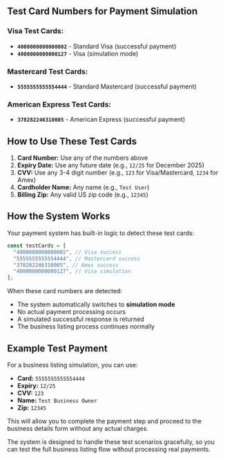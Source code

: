 ## Test Card Numbers for Payment Simulation

### **Visa Test Cards:**

- **`4000000000000002`** - Standard Visa (successful payment)
- **`4000000000000127`** - Visa (simulation mode)

### **Mastercard Test Cards:**

- **`5555555555554444`** - Standard Mastercard (successful payment)

### **American Express Test Cards:**

- **`378282246310005`** - American Express (successful payment)

## How to Use These Test Cards

1. **Card Number:** Use any of the numbers above
2. **Expiry Date:** Use any future date (e.g., `12/25` for December 2025)
3. **CVV:** Use any 3-4 digit number (e.g., `123` for Visa/Mastercard, `1234` for Amex)
4. **Cardholder Name:** Any name (e.g., `Test User`)
5. **Billing Zip:** Any valid US zip code (e.g., `12345`)

## How the System Works

Your payment system has built-in logic to detect these test cards:

```typescript
const testCards = [
  "4000000000000002", // Visa success
  "5555555555554444", // Mastercard success
  "378282246310005", // Amex success
  "4000000000000127", // Visa simulation
];
```

When these card numbers are detected:

- The system automatically switches to **simulation mode**
- No actual payment processing occurs
- A simulated successful response is returned
- The business listing process continues normally

## Example Test Payment

For a business listing simulation, you can use:

- **Card:** `5555555555554444`
- **Expiry:** `12/25`
- **CVV:** `123`
- **Name:** `Test Business Owner`
- **Zip:** `12345`

This will allow you to complete the payment step and proceed to the business details form without any actual charges.

The system is designed to handle these test scenarios gracefully, so you can test the full business listing flow without processing real payments.
